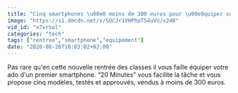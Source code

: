 ```yaml
---
title: "Cinq smartphones \u00e0 moins de 300 euros pour \u00e9quiper son ado \u00e0 la rentr\u00e9e"
image: "https://s1.dmcdn.net/v/SQCJr1VHPhaT54uVU/x240"
vid_id: "x7vrsol"
categories: "tech"
tags: ["rentree","smartphone","equipement"]
date: "2020-08-26T18:03:02+03:00"
---
```

Pas rare qu'en cette nouvelle rentrée des classes il vous faille équiper votre ado d'un premier smartphone. “20 Minutes” vous facilite la tâche et vous propose cinq modèles, testés et approuvés, vendus à moins de 300 euros.
